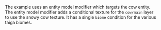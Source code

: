 The example uses an entity model modifier which targets the cow entity.
The entity model modifier adds a conditional texture for the `cow/main` layer to use the snowy cow texture.
It has a single `biome` condition for the various taiga biomes.
